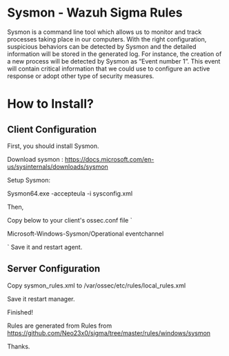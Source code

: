 # Sysmon - Wazuh Sigma Rules


Sysmon is a command line tool which allows us to monitor and track processes taking place in our computers. With the right configuration, suspicious behaviors can be detected by Sysmon and the detailed information will be stored in the generated log. For instance, the creation of a new process will be detected by Sysmon as “Event number 1”. This event will contain critical information that we could use to configure an active response or adopt other type of security measures.


# How to Install?

## Client Configuration

First, you should install Sysmon.

Download sysmon : https://docs.microsoft.com/en-us/sysinternals/downloads/sysmon

Setup Sysmon: 

Sysmon64.exe -accepteula -i sysconfig.xml

Then, 

Copy below to your client's ossec.conf file
`

<localfile>
<location>Microsoft-Windows-Sysmon/Operational</location>
<log_format>eventchannel</log_format>
</localfile>

`
Save it and restart agent.

## Server Configuration

Copy sysmon_rules.xml to /var/ossec/etc/rules/local_rules.xml

Save it restart manager.

Finished!


Rules are generated from Rules from https://github.com/Neo23x0/sigma/tree/master/rules/windows/sysmon

Thanks.
